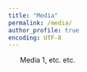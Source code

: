 ```yaml
---
title: "Media"
permalink: /media/
author_profile: true
encoding: UTF-8
---
```


<style>
ul {
  list-style-type: none;
}
</style>

*  Media 1, etc. etc.

